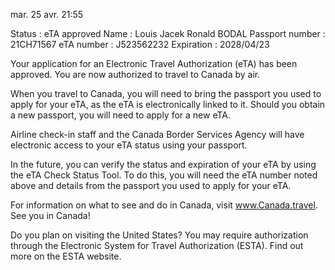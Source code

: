 
mar. 25 avr. 21:55

Status :  eTA approved
Name : Louis Jacek Ronald BODAL
Passport number : 21CH71567
eTA number :  J523562232
Expiration : 2028/04/23

                 

Your application for an Electronic Travel Authorization (eTA) has been approved. You are now authorized to travel to Canada by air.

When you travel to Canada, you will need to bring the passport you used to apply for your eTA, as the eTA is electronically linked to it. Should you obtain a new passport, you will need to apply for a new eTA.

Airline check-in staff and the Canada Border Services Agency will have electronic access to your eTA status using your passport.

In the future, you can verify the status and expiration of your eTA by using the eTA Check Status Tool. To do this, you will need the eTA number noted above and details from the passport you used to apply for your eTA.

For information on what to see and do in Canada, visit www.Canada.travel. See you in Canada!

Do you plan on visiting the United States? You may require authorization through the Electronic System for Travel Authorization (ESTA). Find out more on the ESTA website.